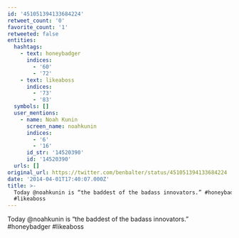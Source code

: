 ```yaml
---
id: '451051394133684224'
retweet_count: '0'
favorite_count: '1'
retweeted: false
entities:
  hashtags:
    - text: honeybadger
      indices:
        - '60'
        - '72'
    - text: likeaboss
      indices:
        - '73'
        - '83'
  symbols: []
  user_mentions:
    - name: Noah Kunin
      screen_name: noahkunin
      indices:
        - '6'
        - '16'
      id_str: '14520390'
      id: '14520390'
  urls: []
original_url: https://twitter.com/benbalter/status/451051394133684224
date: '2014-04-01T17:40:07.000Z'
title: >-
  Today @noahkunin is “the baddest of the badass innovators.” #honeybadger
  #likeaboss
---
```


Today @noahkunin is “the baddest of the badass innovators.” #honeybadger #likeaboss